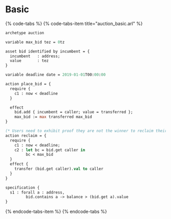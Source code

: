 # Basic

{% code-tabs %}
{% code-tabs-item title="auction\_basic.arl" %}
```ocaml
archetype auction

variable max_bid tez = 0tz

asset bid identified by incumbent = {
  incumbent   : address;
  value       : tez
}

variable deadline date = 2019-01-01T00:00:00

action place_bid = {
  require {
    c1 : now < deadline
  }

  effect
    bid.add { incumbent = caller; value = transferred };
    max_bid := max transferred max_bid  
}

(* Users need to exhibit proof they are not the winner to reclaim their bid *)
action reclaim = {
  require { 
    c1 : now < deadline;
    c2 : let bc = bid.get caller in
         bc < max_bid
  }
  effect {
    transfer (bid.get caller).val to caller
  }
}

specification {
  s1 : forall a : address, 
         bid.contains a -> balance > (bid.get a).value
}

```
{% endcode-tabs-item %}
{% endcode-tabs %}

